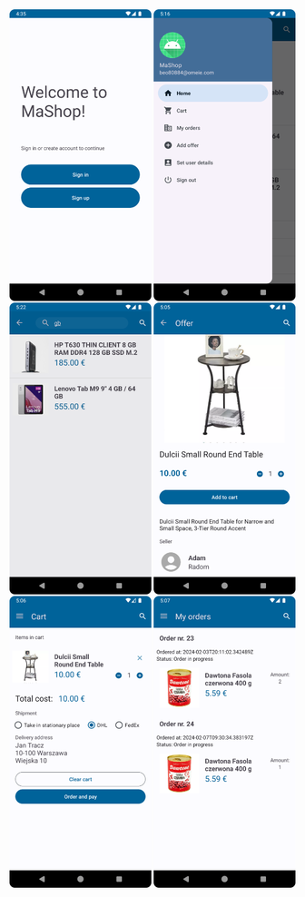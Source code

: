 <img src="./images/welcome.png" width="250"/>
<img src="./images/drawer.png" width="250"/>
<img src="./images/search.png" width="250"/>

<img src="./images/offer.png" width="250"/>
<img src="./images/cart.png" width="250"/>
<img src="./images/my_orders.png" width="250"/>